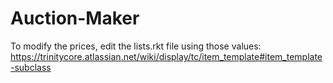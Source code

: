 # Auction-Maker

To modify the prices, edit the lists.rkt file using those values:
https://trinitycore.atlassian.net/wiki/display/tc/item_template#item_template-subclass
